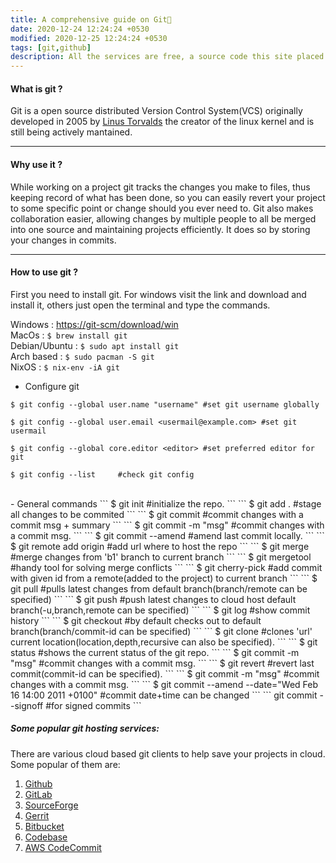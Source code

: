 ```yaml
---
title: A comprehensive guide on Git👶
date: 2020-12-24 12:24:24 +0530
modified: 2020-12-25 12:24:24 +0530
tags: [git,github]
description: All the services are free, a source code this site placed on github repository and intergration with netlify service, another service that you can use is github page for hosting your own static site.
---
```


#### What is git ?

Git is a open source distributed Version Control System(VCS) originally developed in 2005 by [Linus Torvalds](https://en.wikipedia.org/wiki/Linus_Torvalds) the creator of the linux kernel and is still being actively mantained.
<hr>

#### Why use it ?

While working on a project git tracks the changes you make to files, thus keeping record of what has been done, so you can easily revert your project to some specific point or change should you ever need to. Git also makes collaboration easier, allowing changes by multiple people to all be merged into one source and maintaining projects efficiently. It does so by storing your changes in commits.
<hr>

#### How to use git ?

First you need to install git. For windows visit the link and download and install it, others just open the terminal and type the commands. 

Windows 			: [https://git-scm/download/win](https://git-scm.com/download/win)
<br>MacOs 			: `$ brew install git`
<br>Debian/Ubuntu  	: `$ sudo apt install git`
<br>Arch based 		: `$ sudo pacman -S git`
<br>NixOS 			: `$ nix-env -iA git`


- Configure git
```
$ git config --global user.name "username" #set git username globally
```
```
$ git config --global user.email <usermail@example.com> #set git usermail
```
```
$ git config --global core.editor <editor> #set preferred editor for git
```
```
$ git config --list 	#check git config
```
<br>
- General commands
```
$ git init 		#initialize the repo.
```
```
$ git add . 		#stage all changes to be commited
```
```
$ git commit 		#commit changes with a commit msg + summary
```
```
$ git commit -m "msg" 	#commit changes with a commit msg.
```
```
$ git commit --amend 	#amend last commit locally.
```
```
$ git remote add origin <url.git>   #add url where to host the repo
```
```
$ git merge <b1>    #merge changes from 'b1' branch to current branch
```
```
$ git mergetool 	#handy tool for solving merge conflicts
```
```
$ git cherry-pick <commit-id> 	#add commit with given id from a remote(added to the project) to current branch
```
```
$ git pull 	#pulls latest changes from default branch(branch/remote can be specified)
```
```
$ git push 	#push latest changes to cloud host default branch(-u,branch,remote can be specified)
```
```
$ git log 	#show commit history
```
```
$ git checkout #by default checks out to default branch(branch/commit-id can be specified)
```
```
$ git clone <url.git> #clones 'url' current location(location,depth,recursive can also be specified). 
```
```
$ git status 	#shows the current status of the git repo.
```
```
$ git commit -m "msg" 	#commit changes with a commit msg.
```
```
$ git revert  	#revert last commit(commit-id can be specified).
```
```
$ git commit -m "msg" 	#commit changes with a commit msg.
```
```
$ git commit --amend --date="Wed Feb 16 14:00 2011 +0100" #commit date+time can be changed
```
```
git commit --signoff	#for signed commits
```

##### Some popular git hosting services:

There are various cloud based git clients to help save your projects in cloud. Some popular of them are:

1. [Github](https://github.com)
2. [GitLab](https://gitlab.com)
3. [SourceForge](https://sourceforge.net)
3. [Gerrit](https://www.gerritcodereview.com/)
4. [Bitbucket](https://bitbucket.org/)
5. [Codebase](https://www.codebasehq.com/)
6. [AWS CodeCommit](https://aws.amazon.com/codecommit/)

